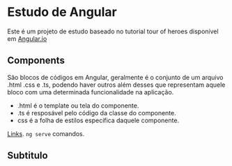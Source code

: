 # Estudo de Angular
Este é um projeto de estudo baseado no tutorial tour of heroes disponível em [Angular.io](https://angular.io)

## Components
São blocos de códigos em Angular, geralmente é o conjunto de um arquivo .html .css e .ts, podendo haver outros além desses que representam aquele bloco com uma determinada funcionalidade na aplicação.
- .html é o template ou tela do componente.
- .ts é resposável pelo código da classe do componente.
- css é a folha de estilos específica daquele componente.








[Links](https://github.com/angular/angular-cli).
 `ng serve` comandos.
## Subtitulo
